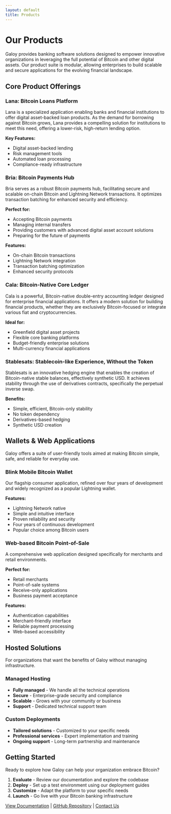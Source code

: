 ```yaml
---
layout: default
title: Products
---
```


# Our Products

Galoy provides banking software solutions designed to empower innovative organizations in leveraging the full potential of Bitcoin and other digital assets. Our product suite is modular, allowing enterprises to build scalable and secure applications for the evolving financial landscape.

## Core Product Offerings

### Lana: Bitcoin Loans Platform

Lana is a specialized application enabling banks and financial institutions to offer digital asset-backed loan products. As the demand for borrowing against Bitcoin grows, Lana provides a compelling solution for institutions to meet this need, offering a lower-risk, high-return lending option.

**Key Features:**
- Digital asset-backed lending
- Risk management tools
- Automated loan processing
- Compliance-ready infrastructure

### Bria: Bitcoin Payments Hub

Bria serves as a robust Bitcoin payments hub, facilitating secure and scalable on-chain Bitcoin and Lightning Network transactions. It optimizes transaction batching for enhanced security and efficiency.

**Perfect for:**
- Accepting Bitcoin payments
- Managing internal transfers
- Providing customers with advanced digital asset account solutions
- Preparing for the future of payments

**Features:**
- On-chain Bitcoin transactions
- Lightning Network integration
- Transaction batching optimization
- Enhanced security protocols

### Cala: Bitcoin-Native Core Ledger

Cala is a powerful, Bitcoin-native double-entry accounting ledger designed for enterprise financial applications. It offers a modern solution for building financial products, whether they are exclusively Bitcoin-focused or integrate various fiat and cryptocurrencies.

**Ideal for:**
- Greenfield digital asset projects
- Flexible core banking platforms
- Budget-friendly enterprise solutions
- Multi-currency financial applications

### Stablesats: Stablecoin-like Experience, Without the Token

Stablesats is an innovative hedging engine that enables the creation of Bitcoin-native stable balances, effectively synthetic USD. It achieves stability through the use of derivatives contracts, specifically the perpetual inverse swap.

**Benefits:**
- Simple, efficient, Bitcoin-only stability
- No token dependency
- Derivatives-based hedging
- Synthetic USD creation

## Wallets & Web Applications

Galoy offers a suite of user-friendly tools aimed at making Bitcoin simple, safe, and reliable for everyday use.

### Blink Mobile Bitcoin Wallet

Our flagship consumer application, refined over four years of development and widely recognized as a popular Lightning wallet.

**Features:**
- Lightning Network native
- Simple and intuitive interface
- Proven reliability and security
- Four years of continuous development
- Popular choice among Bitcoin users

### Web-based Bitcoin Point-of-Sale

A comprehensive web application designed specifically for merchants and retail environments.

**Perfect for:**
- Retail merchants
- Point-of-sale systems
- Receive-only applications
- Business payment acceptance

**Features:**
- Authentication capabilities
- Merchant-friendly interface
- Reliable payment processing
- Web-based accessibility

## Hosted Solutions

For organizations that want the benefits of Galoy without managing infrastructure.

### Managed Hosting
- **Fully managed** - We handle all the technical operations
- **Secure** - Enterprise-grade security and compliance
- **Scalable** - Grows with your community or business
- **Support** - Dedicated technical support team

### Custom Deployments
- **Tailored solutions** - Customized to your specific needs
- **Professional services** - Expert implementation and training
- **Ongoing support** - Long-term partnership and maintenance

## Getting Started

Ready to explore how Galoy can help your organization embrace Bitcoin?

1. **Evaluate** - Review our documentation and explore the codebase
2. **Deploy** - Set up a test environment using our deployment guides
3. **Customize** - Adapt the platform to your specific needs
4. **Launch** - Go live with your Bitcoin banking infrastructure

[View Documentation](https://docs.galoy.io) | [GitHub Repository](https://github.com/GaloyMoney) | [Contact Us](mailto:hello@galoy.io)